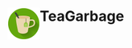 <h1>TeaGarbage<img src="https://raw.githubusercontent.com/CortexPE/stuff/master/TeaSpoonLogo.png" height="64" width="64" align="left"></img></h1>
